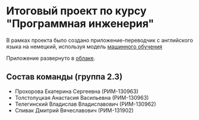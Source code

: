 # Итоговый проект по курсу "Программная инженерия"  

В рамках проекта было создано приложение-переводчик с английского языка на немецкий, используя модель [машинного обучения](https://huggingface.co/Helsinki-NLP/opus-mt-en-de)

Приложение развернуто в [облаке](https://huggingface.co/spaces/KateProxa/translator).

## Состав команды (группа 2.3)
- Прохорова Екатерина Сергеевна (РИМ-130963)
- Толстолуцкая Анастасия Васильевна (РИМ-130963)
- Телегинский Владислав Владиславович (РИМ-130962)
- Спивак Дмитрий Вячеславович (РИМ-131902)
